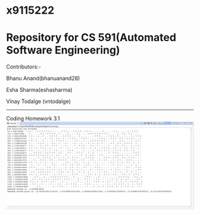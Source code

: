 # x9115222
# Repository for CS 591(Automated Software Engineering)

Contributors:-

  Bhanu Anand(bhanuanand28)
  
  Esha Sharma(eshasharma)
  
  Vinay Todalge (vntodalge)

_____________________________________________________________________________________________________________________________

Coding Homework 3.1
![alt tag](https://github.com/bhanuanand28/x9115222/blob/master/hw/code/5/MWS.JPG)
